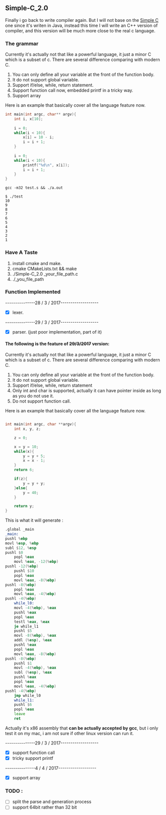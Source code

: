 ## Simple-C_2.0

Finally i go back to write compiler again. But I will not base on the [Simple C](https://github.com/zhang77595103/Simple-C) one since it's writen in Java, instead this time I will write an C++ version of compiler, and this version will be much more close to the real c language. 

### The grammar

Currently it's actually not that like a powerful language, it just a minor C which is a subset of c. There are several difference comparing with modern C. 

1. You can only define all your variable at the front of the function body.
2. It do not support global variable.
3. Support if/else, while, return statement.
4. Support function call now, embedded printf in a tricky way.
5. Support array

Here is an example that basically cover all the language feature now.

```c
int main(int argc, char** argv){
    int i, x[10];              
                              
    i = 0;                   
    while(i < 10){      
        x[i] = 10 - i;   
        i = i + 1;     
    }                   
                             
    i = 0;                    
    while(i < 10){             
        printf("%d\n", x[i]);    
        i = i + 1;              
    }                         
}
```

`gcc -m32 test.s && ./a.out`

```shell
$ ./test     
10          
9          
8      
7     
6    
5   
4     
3    
2   
1
```


### Have A Taste 

1. install cmake and make.
2. cmake CMakeLists.txt && make
3. ./Simple-C_2.0 _your_file_path.c
4. ./_you_file_path

### Function Implemented  

---------------28 /  3 / 2017-------------------

- [x] lexer.

---------------29 /  3 / 2017-------------------


- [x]  parser. (just poor implementation, part of it)


#### The following is the feature of ~~29/3/2017~~ version:

Currently it's actually not that like a powerful language, it just a minor C which is a subset of c. There are several difference comparing with modern C. 

1. You can only define all your variable at the front of the function body.
2. It do not support global variable.
3. Support if/else, while, return statement
4. Only int and char is supported, actually it can have pointer inside as long as you do not use it.
5. Do not support function call.

Here is an example that basically cover all the language feature now.


```c

int main(int argc, char **argv){
    int x, y, z;

    z = 0;

    x = y = 10;
    while(x){
        y = y + 5;
        x = x - 1;
    }
    return 6;

    if(z){
        y = y + y;
    }else{
        y = 40;
    }

    return y;
}

```

This is what it will generate :

```asm
.global _main
_main:
pushl %ebp
movl %esp, %ebp
subl $12, %esp
pushl $0
    popl %eax
    movl %eax, -12(%ebp)
pushl -12(%ebp)
    pushl $10
    popl %eax
    movl %eax, -8(%ebp)
pushl -8(%ebp)
    popl %eax
    movl %eax, -4(%ebp)
pushl -4(%ebp)
    while_l0:
    movl -4(%ebp), %eax
    pushl %eax
    popl %eax
    testl %eax, %eax
    je while_l1
    pushl $5
    movl -8(%ebp), %eax
    addl (%esp), %eax
    pushl %eax
    popl %eax
    movl %eax, -8(%ebp)
pushl -8(%ebp)
    pushl $1
    movl -4(%ebp), %eax
    subl (%esp), %eax
    pushl %eax
    popl %eax
    movl %eax, -4(%ebp)
pushl -4(%ebp)
    jmp while_l0
    while_l1:
    pushl $6
    popl %eax
    leave
    ret
```

Actually it's x86 assembly that **can be actually accepted by gcc**, but i only test it on my mac, i am not sure if other linux version can run it. 

---------------29 /  3 / 2017-------------------

- [x] support function call
- [x] tricky support printf  

---------------4 /  4 / 2017-------------------

- [x] support array

### TODO :

- [ ] split the parse and generation process
- [ ] support 64bit rather than 32 bit
